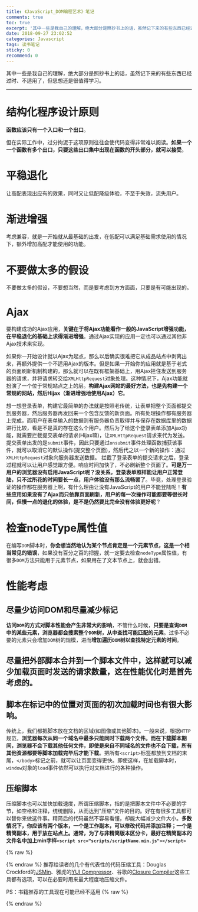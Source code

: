 ```yaml
---
title: 《JavaScript_DOM编程艺术》笔记
comments: true
toc: true
excerpt: '其中一些是我自己的理解，绝大部分是照抄书上的话，虽然记下来的有些东西已经过时、不适用了，但思想还是很值得学习。'
date: 2018-09-27 23:02:52
categories: Javascript
tags: 读书笔记
sticky: 0
recommend: 0
---
```

其中一些是我自己的理解，绝大部分是照抄书上的话，虽然记下来的有些东西已经过时、不适用了，但思想还是很值得学习。

---

# 结构化程序设计原则

**函数应该只有一个入口和一个出口**。

但在实际工作中，过分拘泥于这项原则往往会使代码变得非常难以阅读。**如果一个一个函数有多个出口，只要这些出口集中出现在函数的开头部分，就可以接受**。

# 平稳退化

让高配表现出应有的效果，同时又让低配降级体验，不至于失效，流失用户。

# 渐进增强

考虑兼容，就是一开始就从最基础的出发，在低配可以满足基础需求使用的情况下，额外增加高配才能使用的功能。

# 不要做太多的假设

不要做太多的假设，不要想当然，而是要考虑到方方面面，只要是有可能出现的。

# Ajax

要构建成功的Ajax应用，**关键在于将Ajax功能看作一般的JavaScript增强功能，在平稳退化的基础上求得渐进增强**。通过Ajax实现的应用一定也可以通过其他非Ajax技术来实现。

如果你一开始设计就以Ajax为起点，那么以后确实很难把它从成品站点中剥离出来，再额外提供一个不适用Ajax的版本。但是如果一开始你的应用就是基于老式的页面刷新机制构建的，那么就可以在既有框架基础上，用Ajax拦住发送到服务器的请求，并将请求转交给`XMLHttpRequest`对象处理。这种情况下，Ajax功能就扮演了一个位于常规站点之上的层。**构建Ajax网站的最好方法，也是先构建一个常规的网站，然后Hijax（渐进增强地使用Ajax）它**。


想一想登录表单，构建它最简单的办法就是按照老传统，让表单把整个页面都提交到服务器，然后服务器再发回来一个包含反馈的新页面。所有处理操作都有服务器上完成，而用户在表单输入的数据则有服务器负责取得并与保存在数据库里的数据进行比较，看是不是真的存在这么个用户。然后为了给这个登录表单添加Ajax功能，就需要拦截提交表单的请求(Hijax嘛)，让`XMLHttpRequest`请求来代为发送。提交表单出发的是`submit`事件，因此只要通过`onsubmit`事件处理函数捕获该事件，就可以取消它的默认操作(提交整个页面)，然后代之以一个新的操作：通过`XMLHttpRequest`对象向服务器发送数据。
拦截了登录表单的提交请求之后，登录过程就可以让用户感觉跟方便。响应时间加快了，不必刷新整个页面了。**可是万一用户的浏览器没有启用JavaScript呢？没关系，登录表单照样能让用户正常登陆，只不过所花的时间要长一点，用户体验没有那么流畅罢了**。毕竟，处理登录验证的操作都在服务器上啊，有什么理由让没有JavaScript的用户不能登陆呢！**有些应用如果没有了Ajax而只依靠页面刷新，用户的每一次操作可能都要等很长时间，但慢一点的退化的体验，是不是仍然要比完全没有体验更好呢**？

# 检查nodeType属性值

在编写`DOM`脚本时，**你会想当然地认为某个节点肯定是一个元素节点，这是一个相当常见的错误**，如果没有百分之百的把握，就一定要去检查`nodeType`属性值，有很多`DOM`方法只能用于元素节点，如果用在了文本节点上，就会出错。

# 性能考虑

## 尽量少访问DOM和尽量减少标记

**访问`DOM`的方式对脚本性能会产生非常大的影响**，不管什么时候，**只要是查询`DOM`中的某些元素，浏览器都会搜索整个`DOM`树，从中查找可能匹配的元素**。过多不必要的元素只会增加`DOM`树的规模，进而**增加遍历`DOM`树以查找特定元素的时间**。

## 尽量把外部脚本合并到一个脚本文件中，这样就可以减少加载页面时发送的请求数量，这在性能优化时是首先考虑的。

## 脚本在标记中的位置对页面的初次加载时间也有很大影响。

传统上，我们都把脚本放在文档的<head>区域(如图像或其他脚本)。一般来说，根据`HTTP`规范，**浏览器每次从同一个域名中最多只能同时下载两个文件。而在下载脚本期间，浏览器不会下载其他任何文件，即使是来自不同域名的文件也不会下载，所有其他资源都要等脚本加载完毕后才能下载**。把所有`<script>`标签都放到文档的末尾，`</body>`标记之前，就可以让页面变得更快。即使这样，在加载脚本时，`window`对象的`load`事件依然可以执行对文档进行的各种操作。

## 压缩脚本

压缩脚本也可以加快加载速度，所谓压缩脚本，指的是把脚本文件中不必要的字节，如空格和注释，统统删除，从而达到"压缩"文件的目的。好在有很多工具都可以替你来做这件事。精简后的代码虽然不容易看懂，却能大幅减少文件大小。**多数情况下，你应该有两个版本，一个是工作副本，可以修改代码并添加注释；一个是精简副本，用于放在站点上。通常，为了与非精简版本区分卡，最好在精简副本的文件名中加上min字样`<script src="scripts/scriptName.min.js"></script>`**

{% raw %}<article class="message is-info"><div class="message-body">{% endraw %}
推荐给读者的几个有代表性的代码压缩工具：Douglas Crockford的[JSMin](https://github.com/douglascrockford/JSMin)、雅虎的[YUI Compressor](https://yui.github.io/yuicompressor/)、谷歌的[Closure Compiler](https://github.com/google/closure-compiler)这些工具都有选项，可以在必要时用来最大程度地压缩文件。

PS：书籍推荐的工具现在可能已经不适用
{% raw %}</div></article>{% endraw %}